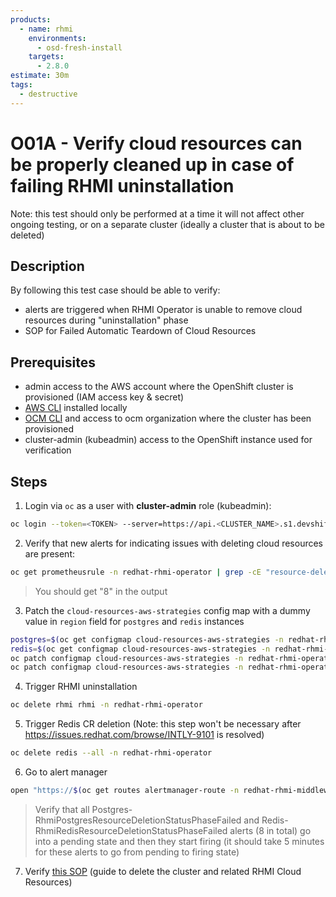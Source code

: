 ```yaml
---
products:
  - name: rhmi
    environments:
      - osd-fresh-install
    targets:
      - 2.8.0
estimate: 30m
tags:
  - destructive
---
```


# O01A - Verify cloud resources can be properly cleaned up in case of failing RHMI uninstallation

Note: this test should only be performed at a time it will not affect other ongoing testing, or on a separate cluster (ideally a cluster that is about to be deleted)

## Description

By following this test case should be able to verify:

- alerts are triggered when RHMI Operator is unable to remove cloud resources during "uninstallation" phase
- SOP for Failed Automatic Teardown of Cloud Resources

## Prerequisites

- admin access to the AWS account where the OpenShift cluster is provisioned (IAM access key & secret)
- [AWS CLI](https://docs.aws.amazon.com/cli/latest/userguide/cli-chap-install.html) installed locally
- [OCM CLI](https://github.com/openshift-online/ocm-cli/releases) and access to ocm organization where the cluster has been provisioned
- cluster-admin (kubeadmin) access to the OpenShift instance used for verification

## Steps

1. Login via `oc` as a user with **cluster-admin** role (kubeadmin):

```bash
oc login --token=<TOKEN> --server=https://api.<CLUSTER_NAME>.s1.devshift.org:6443
```

2. Verify that new alerts for indicating issues with deleting cloud resources are present:

```bash
oc get prometheusrule -n redhat-rhmi-operator | grep -cE "resource-deletion((.*codeready|.*fuse|.*rhsso|.*rhssouser|.*threescale|.*ups)-postgres|(.*threescale|.*threescale-backend)-redis)"
```

> You should get "8" in the output

3. Patch the `cloud-resources-aws-strategies` config map with a dummy value in `region` field for `postgres` and `redis` instances

```bash
postgres=$(oc get configmap cloud-resources-aws-strategies -n redhat-rhmi-operator -o jsonpath='{.data.postgres}' | jq -c '.production.region = "blabla123"' | jq -R)
redis=$(oc get configmap cloud-resources-aws-strategies -n redhat-rhmi-operator -o jsonpath='{.data.redis}' | jq -c '.production.region = "blabla123"' | jq -R)
oc patch configmap cloud-resources-aws-strategies -n redhat-rhmi-operator --type=merge --patch="{\"data\": { \"postgres\": $postgres }}" --dry-run=false
oc patch configmap cloud-resources-aws-strategies -n redhat-rhmi-operator --type=merge --patch="{\"data\": { \"redis\": $redis }}" --dry-run=false
```

4. Trigger RHMI uninstallation

```bash
oc delete rhmi rhmi -n redhat-rhmi-operator
```

5. Trigger Redis CR deletion (Note: this step won't be necessary after https://issues.redhat.com/browse/INTLY-9101 is resolved)

```bash
oc delete redis --all -n redhat-rhmi-operator
```

6. Go to alert manager

```bash
open "https://$(oc get routes alertmanager-route -n redhat-rhmi-middleware-monitoring-operator -o jsonpath='{.spec.host}')"
```

> Verify that all Postgres-RhmiPostgresResourceDeletionStatusPhaseFailed and Redis-RhmiRedisResourceDeletionStatusPhaseFailed alerts (8 in total) go into a pending state and then they start firing (it should take 5 minutes for these alerts to go from pending to firing state)

7. Verify [this SOP](https://github.com/RHCloudServices/integreatly-help/blob/master/sops/2.x/uninstall/delete_cluster_teardown.md#procedure) (guide to delete the cluster and related RHMI Cloud Resources)
